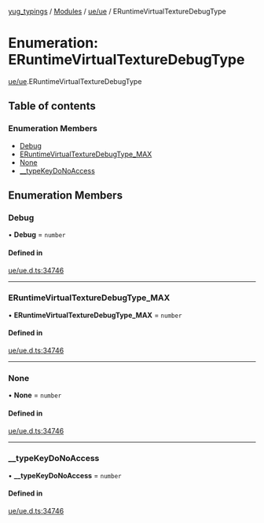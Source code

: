 [yug_typings](../README.md) / [Modules](../modules.md) / [ue/ue](../modules/ue_ue.md) / ERuntimeVirtualTextureDebugType

# Enumeration: ERuntimeVirtualTextureDebugType

[ue/ue](../modules/ue_ue.md).ERuntimeVirtualTextureDebugType

## Table of contents

### Enumeration Members

- [Debug](ue_ue.ERuntimeVirtualTextureDebugType.md#debug)
- [ERuntimeVirtualTextureDebugType\_MAX](ue_ue.ERuntimeVirtualTextureDebugType.md#eruntimevirtualtexturedebugtype_max)
- [None](ue_ue.ERuntimeVirtualTextureDebugType.md#none)
- [\_\_typeKeyDoNoAccess](ue_ue.ERuntimeVirtualTextureDebugType.md#__typekeydonoaccess)

## Enumeration Members

### Debug

• **Debug** = `number`

#### Defined in

[ue/ue.d.ts:34746](https://github.com/YugMetaverse/yug_typings/blob/b7d9b19/ue/ue.d.ts#L34746)

___

### ERuntimeVirtualTextureDebugType\_MAX

• **ERuntimeVirtualTextureDebugType\_MAX** = `number`

#### Defined in

[ue/ue.d.ts:34746](https://github.com/YugMetaverse/yug_typings/blob/b7d9b19/ue/ue.d.ts#L34746)

___

### None

• **None** = `number`

#### Defined in

[ue/ue.d.ts:34746](https://github.com/YugMetaverse/yug_typings/blob/b7d9b19/ue/ue.d.ts#L34746)

___

### \_\_typeKeyDoNoAccess

• **\_\_typeKeyDoNoAccess** = `number`

#### Defined in

[ue/ue.d.ts:34746](https://github.com/YugMetaverse/yug_typings/blob/b7d9b19/ue/ue.d.ts#L34746)
